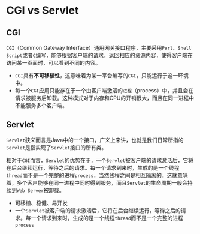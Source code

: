 # CGI vs Servlet

## CGI

`CGI`（Common Gateway Interface）通用网关接口程序，主要采用`Perl`、`Shell Script`或者`C`编写，能够根据客户端的请求，返回相应的资源内容，使得客户端在访问某一页面时，可以看到不同的内容。

+ `CGI`具有**不可移植性**，这意味着为某一平台编写的`CGI`，只能运行于这一环境中。
+ 每一个`CGI`应用只能存在于一个由客户端激活的`进程`（process）中，并且会在请求被服务后卸载。这种模式对于内存和CPU的开销很大，而且在同一进程中不能服务多个客户端。

## Servlet

`Servlet`狭义而言是Java中的一个接口，广义上来讲，也就是我们日常所指的`Servlet`是指实现了`Servlet`接口的所有类。

相对于`CGI`而言，`Servlet`的优势在于，一个`Servlet`被客户端的请求激活后，它将在后台继续运行，等待之后的请求。每一个请求到来时，生成的是一个线程`thread`而不是一个完整的进程`process`，当然线程之间是相互隔离的。这就意味着，多个客户能够在同一进程中同时得到服务，而且`Servlet`的生命周期一般会持续到`Web Server`被卸载。

+ 可移植、稳健、易开发
+ 一个`Servlet`被客户端的请求激活后，它将在后台继续运行，等待之后的请求。每一个请求到来时，生成的是一个线程`thread`而不是一个完整的进程`process`





